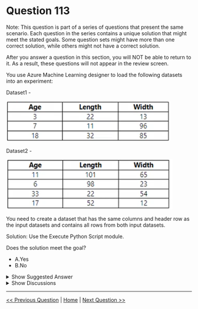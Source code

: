 # Question 113

Note: This question is part of a series of questions that present the same scenario. Each question in the series contains a unique solution that might meet the stated goals. Some question sets might have more than one correct solution, while others might not have a correct solution.

After you answer a question in this section, you will NOT be able to return to it. As a result, these questions will not appear in the review screen.

You use Azure Machine Learning designer to load the following datasets into an experiment:

Dataset1 -

![Question Image](../images/q113_q_image383.png)

Dataset2 -

![Question Image](../images/q113_q_image384.png)

You need to create a dataset that has the same columns and header row as the input datasets and contains all rows from both input datasets.

Solution: Use the Execute Python Script module.

Does the solution meet the goal?

- A.Yes
- B.No

<details>
  <summary>Show Suggested Answer</summary>

<strong>A</strong><br>

</details>

<details>
  <summary>Show Discussions</summary>

<blockquote><p><strong>Alex310andra</strong> <code>(Wed 22 Mar 2023 12:41)</code> - <em>Upvotes: 6</em></p><p>Why not?</p></blockquote>
<blockquote><p><strong>ajay0011</strong> <code>(Tue 04 Apr 2023 01:35)</code> - <em>Upvotes: 5</em></p><p>Yes, it is possible. with the script we can perform any operation</p></blockquote>
<blockquote><p><strong>chaymat</strong> <code>(Sat 15 Apr 2023 23:49)</code> - <em>Upvotes: 3</em></p><p>same here,  with Python script, we can perform any operation</p></blockquote>
<blockquote><p><strong>25f71e3</strong> <code>(Sat 24 Aug 2024 09:05)</code> - <em>Upvotes: 1</em></p><p>It is possible using the Execute Python Script module in Azure Machine Learning designer, but this approach is unnecessarily complex for this task. Use Add Rows instead. Poorly written question.</p></blockquote>
<blockquote><p><strong>bbe8966</strong> <code>(Sun 09 Jun 2024 09:36)</code> - <em>Upvotes: 1</em></p><p>No, The statement specifies that a dataset should be created with the same columns and contain all rows from both datasets. When performing a join, regardless of the type, we will not obtain a single dataframe with all the rows; this can only be achieved through concatenation.</p></blockquote>
<blockquote><p><strong>Karthikat</strong> <code>(Mon 25 Mar 2024 17:43)</code> - <em>Upvotes: 1</em></p><p>on exam 3/25/2024</p></blockquote>
<blockquote><p><strong>NullVoider_0</strong> <code>(Mon 12 Feb 2024 14:37)</code> - <em>Upvotes: 1</em></p><p>On exam 12-02-2024.</p></blockquote>
<blockquote><p><strong>Mikku123</strong> <code>(Wed 02 Aug 2023 03:54)</code> - <em>Upvotes: 4</em></p><p>B seems the correct answer as the question explicitly states that you are using Azure Machine Learning designer to load the datasets into an experiment, and the Execute Python Script module is not used for loading datasets directly.</p></blockquote>
<blockquote><p><strong>Ahmed_Gehad</strong> <code>(Sun 23 Jul 2023 16:19)</code> - <em>Upvotes: 1</em></p><p>The Execute Python Script module can be used to execute Python code in Azure Machine Learning Studio. However, it cannot be used to create a dataset that has the same columns and header row as the input datasets and contains all rows from both input datasets.</p></blockquote>
<blockquote><p><strong>phydev</strong> <code>(Thu 20 Jul 2023 13:24)</code> - <em>Upvotes: 3</em></p><p>On exam 20 July 2023.</p></blockquote>
<blockquote><p><strong>SovanMistry</strong> <code>(Sat 01 Jul 2023 12:59)</code> - <em>Upvotes: 2</em></p><p>With Script it&#x27;s possible</p></blockquote>
<blockquote><p><strong>Dp_100_11</strong> <code>(Wed 24 May 2023 12:03)</code> - <em>Upvotes: 4</em></p><p>Within the Python script, you can read the input datasets, concatenate or merge the rows using pandas functions (e.g., pd.concat() or pd.merge()), and generate a new dataset that contains all rows from both inputs. By specifying the appropriate logic in the Python script, you can ensure that the resulting dataset has the same columns and header row as the input datasets.</p></blockquote>
<blockquote><p><strong>snegnik</strong> <code>(Sat 10 Jun 2023 12:24)</code> - <em>Upvotes: 2</em></p><p>No, You use Azure Machine Learning designer</p></blockquote>

</details>

---

[<< Previous Question](question_112.md) | [Home](../index.md) | [Next Question >>](question_114.md)
